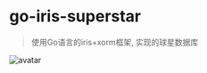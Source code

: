 # go-iris-superstar
> 使用Go语言的iris+xorm框架, 实现的球星数据库

![avatar](https://raw.githubusercontent.com/wiki/aloneliu/go-iris-superstar/1.png)
